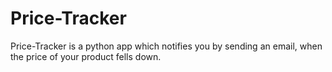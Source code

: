 # Price-Tracker
Price-Tracker is a python app which notifies you by sending an email, when the price of your product fells down.
